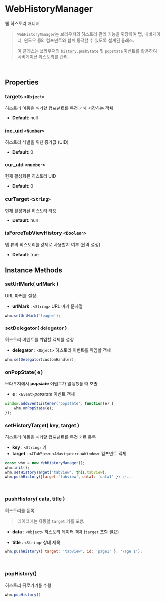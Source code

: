 # WebHistoryManager


웹 히스토리 매니저

> `WebHistoryManager`는 
> 브라우저의 히스토리 관리 기능을 확장하여 탭, 내비게이터, 윈도우 등의 컴포넌트와 함께 동작할 수 있도록 설계된 클래스. 
>
>이 클래스는 브라우저의 `history.pushState` 및 `popstate` 이벤트를 활용하여 네비게이션 히스토리를 관리.


<br/>

## Properties

### targets `<Object>`

히스토리 이동을 처리할 컴포넌트를 특정 키에 저장하는 객체

-   **Default**: null
    

### inc_uid `<Number>`

히스토리 식별을 위한 증가값 (UID)

-   **Default**: 0
    

### cur_uid  `<Number>`

현재 활성화된 히스토리 UID
    
-   **Default**: 0
    

### curTarget `<String>`

현재 활성화된 히스토리 타겟
    
-   **Default**: null
    

### isForceTabViewHistory `<Boolean>`

탭 뷰의 히스토리를 강제로 사용할지 여부 (전역 설정)
    
-   **Default**: true


## Instance Methods



### setUrlMark( urlMark )

URL 마커를 설정.

-   **urlMark** : `<String>` URL 마커 문자열
        

```js
whm.setUrlMark('?page=');
```


### setDelegator( delegator )

히스토리 이벤트를 위임할 객체를 설정

-   **delegator** : `<Object>` 히스토리 이벤트를 위임할 객체
        
```js
whm.setDelegator(customHandler);
```

### onPopState( e )

브라우저에서 **popstate** 이벤트가 발생했을 때 호출

-   **e** : `<Event>`*popstate* 이벤트 객체
        

```js
window.addEventListener('popstate', function(e) {
    whm.onPopState(e);
});
```

### setHistoryTarget( key, target )

히스토리 이동을 처리할 컴포넌트를 특정 키로 등록

* **key** : `<String>` 키
* **target** : `<ATabView>` `<ANavigator>` `<AWindow>` 컴포넌트 객체

```js
const whm = new WebHistoryManager();
whm.init();
whm.setHistoryTarget('tabview', this.tabView);
whm.pushHistory({target:'tabview', data1: 'data1' }; //...
```

<br/>

### pushHistory( data, title )

히스토리를 등록. 

> 데이터에는 이동할 `target` 키를 포함.

-   **data** : `<Object>` 히스토리 데이터 객체 (`target` 포함 필요)
    
-   **title** : `<String>` 상태 제목

```js
whm.pushHistory({ target: 'tabview', id: 'page1' }, 'Page 1');
```

<br/>

### popHistory()

히스토리 뒤로가기를 수행

```js
whm.popHistory()
```

<br/>